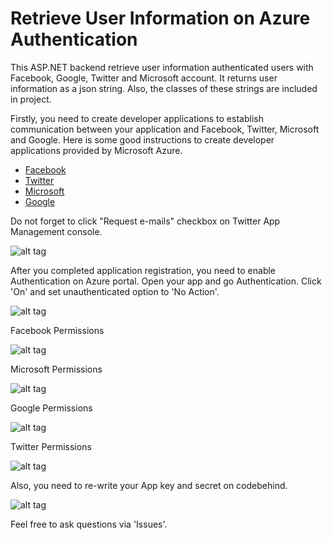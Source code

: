 # Retrieve User Information on Azure Authentication

This ASP.NET backend retrieve user information authenticated users with Facebook, Google, Twitter and Microsoft account. It returns user information as a json string. Also, the classes of these strings are included in project.

Firstly, you need to create developer applications to establish communication between your application and Facebook, Twitter, Microsoft and Google. Here is some good instructions to create developer applications provided by Microsoft Azure.

 * [Facebook](https://azure.microsoft.com/en-us/documentation/articles/app-service-mobile-how-to-configure-facebook-authentication/) 
 * [Twitter](https://azure.microsoft.com/en-us/documentation/articles/app-service-mobile-how-to-configure-twitter-authentication/)
 * [Microsoft](https://azure.microsoft.com/en-us/documentation/articles/app-service-mobile-how-to-configure-microsoft-authentication/)
 * [Google](https://azure.microsoft.com/en-us/documentation/articles/app-service-mobile-how-to-configure-google-authentication/)

Do not forget to click "Request e-mails" checkbox on Twitter App Management console.

![alt tag](/images/7.png?raw=true)

After you completed application registration, you need to enable Authentication on Azure portal. Open your app and go Authentication. Click 'On' and set unauthenticated option to 'No Action'.

![alt tag](/images/1.png?raw=true)

Facebook Permissions

![alt tag](/images/2.png?raw=true)

Microsoft Permissions

![alt tag](/images/5.png?raw=true)

Google Permissions

![alt tag](/images/3.png?raw=true)

Twitter Permissions

![alt tag](/images/4.png?raw=true)


Also, you need to re-write your App key and secret on codebehind.

![alt tag](/images/6.png?raw=true)


Feel free to ask questions via 'Issues'.
